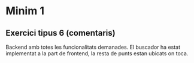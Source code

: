 # Minim 1
## Exercici tipus 6 (comentaris)
Backend amb totes les funcionalitats demanades.
El buscador ha estat implementat a la part de frontend, la resta de punts estan ubicats on toca.
